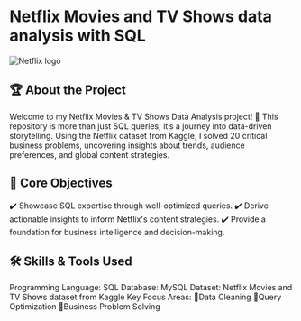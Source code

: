 #     Netflix Movies and TV Shows data analysis with SQL


![Netflix logo](https://github.com/user-attachments/assets/85f586f0-4b94-4ea4-835e-928edad07b1a)

## 🏆 About the Project

Welcome to my Netflix Movies & TV Shows Data Analysis project! 🚀
This repository is more than just SQL queries; it’s a journey into data-driven storytelling. Using the Netflix dataset from Kaggle, I solved 20 critical business problems, uncovering insights about trends, audience preferences, and global content strategies.

## 🎯 Core Objectives

✔️ Showcase SQL expertise through well-optimized queries. 
✔️ Derive actionable insights to inform Netflix's content strategies.
✔️ Provide a foundation for business intelligence and decision-making.

## 🛠️ Skills & Tools Used

Programming Language: SQL
Database: MySQL 
Dataset: Netflix Movies and TV Shows dataset from Kaggle
Key Focus Areas:
            🔹Data Cleaning
            🔹Query Optimization
            🔹Business Problem Solving

